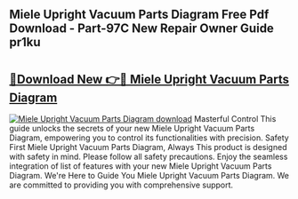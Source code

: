 ## Miele Upright Vacuum Parts Diagram Free Pdf Download - Part-97C New Repair Owner Guide pr1ku

# <h2><a href="http://dfl7g7.blite.top/?on=Miele+Upright+Vacuum+Parts+Diagram">🔗Download New 👉🔴 Miele Upright Vacuum Parts Diagram</a></h2>

[![Miele Upright Vacuum Parts Diagram download](https://i.imgur.com/lujVjoI.png)](http://dfl7g7.blite.top/?on=Miele+Upright+Vacuum+Parts+Diagram)
Masterful Control This guide unlocks the secrets of your new Miele Upright Vacuum Parts Diagram, empowering you to control its functionalities with precision. Safety First Miele Upright Vacuum Parts Diagram, Always This product is designed with safety in mind. Please follow all safety precautions. Enjoy the seamless integration of list of features with your new Miele Upright Vacuum Parts Diagram. We're Here to Guide You Miele Upright Vacuum Parts Diagram. We are committed to providing you with comprehensive support.
